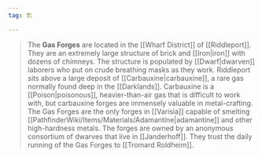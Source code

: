 ```yaml
---
tag: 🏗️

---
```

> The **Gas Forges** are located in the [[Wharf District]] of [[Riddleport]]. They are an extremely large structure of brick and [[Iron|iron]] with dozens of chimneys. The structure is populated by [[Dwarf|dwarven]] laborers who put on crude breathing masks as they work. Riddleport sits above a large deposit of [[Carbauxine|carbauxine]], a rare gas normally found deep in the [[Darklands]]. Carbauxine is a [[Poison|poisonous]], heavier-than-air gas that is difficult to work with, but carbauxine forges are immensely
valuable in metal-crafting. The Gas Forges are the only forges in [[Varisia]] capable of smelting [[PathfinderWiki/Items/Materials/Adamantine|adamantine]] and other high-hardness metals.
> The forges are owned by an anonymous consortium of dwarves that live in [[Janderhoff]]. They trust the daily running of the Gas Forges to [[Tromard Roldheim]].







